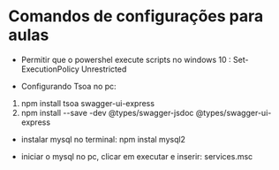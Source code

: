 # Comandos de configurações para aulas

- Permitir que o powershel execute scripts no windows 10 :  Set-ExecutionPolicy Unrestricted 

- Configurando Tsoa no pc:      
1.  npm install tsoa swagger-ui-express
2. npm install --save -dev @types/swagger-jsdoc @types/swagger-ui-express

- instalar mysql no terminal: npm instal mysql2

- iniciar o mysql no pc, clicar em executar e inserir: services.msc